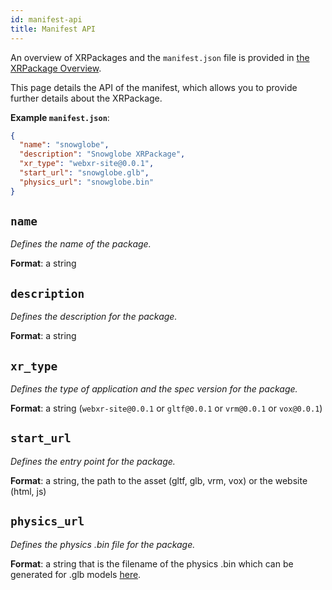 ```yaml
---
id: manifest-api
title: Manifest API
---
```


An overview of XRPackages and the `manifest.json` file is provided in [the XRPackage Overview](./xrpackage-overview.md).

This page details the API of the manifest, which allows you to provide further details about the XRPackage.

**Example `manifest.json`**:

```json
{
  "name": "snowglobe",
  "description": "Snowglobe XRPackage",
  "xr_type": "webxr-site@0.0.1",
  "start_url": "snowglobe.glb",
  "physics_url": "snowglobe.bin"
}
```
## `name`

_Defines the name of the package._

**Format**: a string 

## `description`

_Defines the description for the package._

**Format**: a string

## `xr_type`

_Defines the type of application and the spec version for the package._

**Format**: a string (`webxr-site@0.0.1` or `gltf@0.0.1` or `vrm@0.0.1` or `vox@0.0.1`)

## `start_url`

_Defines the entry point for the package._

**Format**: a string, the path to the asset (gltf, glb, vrm, vox) or the website (html, js)

## `physics_url`

_Defines the physics .bin file for the package._

**Format**: a string that is the filename of the physics .bin which can be generated for .glb models [here](https://app.webaverse.com/build.html).
